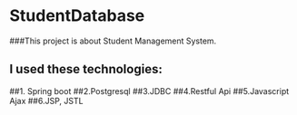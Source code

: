 # StudentDatabase
###This project is about Student Management System.  
## I used these technologies: 
##1. Spring boot
##2.Postgresql
##3.JDBC
##4.Restful Api
##5.Javascript Ajax
##6.JSP, JSTL
